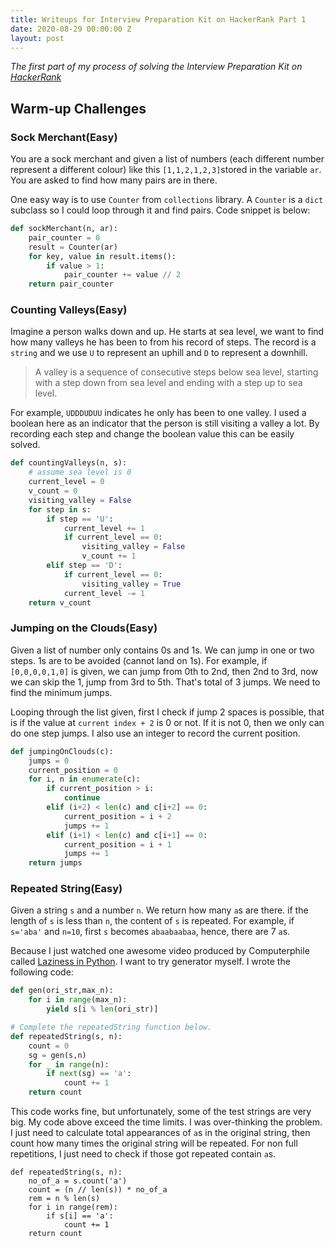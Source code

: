 ```yaml
---
title: Writeups for Interview Preparation Kit on HackerRank Part 1
date: 2020-08-29 00:00:00 Z
layout: post
---
```

*The first part of my process of solving the Interview Preparation Kit on [HackerRank](https://www.hackerrank.com/)*
## Warm-up Challenges
### Sock Merchant(Easy)
You are a sock merchant and given a list of numbers (each different number represent a different colour) like this `[1,1,2,1,2,3]`stored in the variable `ar`. You are asked to find how many pairs are in there.

One easy way is to use `Counter` from `collections` library. A `Counter` is a `dict` subclass so I could loop through it and find pairs. Code snippet is below:

```python
def sockMerchant(n, ar):
    pair_counter = 0 
    result = Counter(ar)
    for key, value in result.items():
        if value > 1:
            pair_counter += value // 2
    return pair_counter
```
### Counting Valleys(Easy)
Imagine a person walks down and up. He starts at sea level, we want to find how many valleys he has been to from his record of steps. The record is a `string` and we use `U` to represent an uphill and `D` to represent a downhill.
>A valley is a sequence of consecutive steps below sea level, starting with a step down from sea level and ending with a step up to sea level.

For example, `UDDDUDUU` indicates he only has been to one valley. I used a boolean here as an indicator that the person is still visiting a valley a lot. By recording each step and change the boolean value this can be easily solved.

```python
def countingValleys(n, s):
    # assume sea level is 0
    current_level = 0
    v_count = 0
    visiting_valley = False
    for step in s:
        if step == 'U':
            current_level += 1
            if current_level == 0:
                visiting_valley = False
                v_count += 1
        elif step == 'D':
            if current_level == 0:
                visiting_valley = True
            current_level -= 1
    return v_count
```
### Jumping on the Clouds(Easy)
Given a list of number only contains 0s and 1s. We can jump in one or two steps. 1s are to be avoided (cannot land on 1s). For example, if `[0,0,0,0,1,0]` is given, we can jump from 0th to 2nd, then 2nd to 3rd, now we can skip the 1, jump from 3rd to 5th. That's total of 3 jumps. We need to find the minimum jumps. 

Looping through the list given, first I check if jump 2 spaces is possible, that is if the value at `current index + 2` is 0 or not. If it is not 0, then we only can do one step jumps. I also use an integer to record the current position.

```python
def jumpingOnClouds(c):
    jumps = 0
    current_position = 0
    for i, n in enumerate(c):
        if current_position > i:
            continue
        elif (i+2) < len(c) and c[i+2] == 0:
            current_position = i + 2
            jumps += 1
        elif (i+1) < len(c) and c[i+1] == 0:
            current_position = i + 1
            jumps += 1
    return jumps
```
### Repeated String(Easy)
Given a string `s` and a number `n`. We return how many `a`s are there. if the length of `s` is less than `n`, the content of `s` is repeated. For example, if `s='aba'` and `n=10`, first `s` becomes `abaabaabaa`, hence, there are 7 `a`s.

Because I just watched one awesome video produced by Computerphile called [Laziness in Python](https://www.youtube.com/watch?v=5jwV3zxXc8E&t=2s). I want to try generator myself. I wrote the following code:

```python
def gen(ori_str,max_n):
    for i in range(max_n):
        yield s[i % len(ori_str)]

# Complete the repeatedString function below.
def repeatedString(s, n):
    count = 0
    sg = gen(s,n)
    for _ in range(n):
        if next(sg) == 'a':
            count += 1
    return count
``` 
This code works fine, but unfortunately, some of the test strings are very big. My code above exceed the time limits. I was over-thinking the problem. I just need to calculate total appearances of `a`s in the original string, then count how many times the original string will be repeated. For non full repetitions, I just need to check if those got repeated contain `a`s.

```
def repeatedString(s, n):
    no_of_a = s.count('a')
    count = (n // len(s)) * no_of_a
    rem = n % len(s)
    for i in range(rem):
        if s[i] == 'a':
            count += 1
    return count
```   